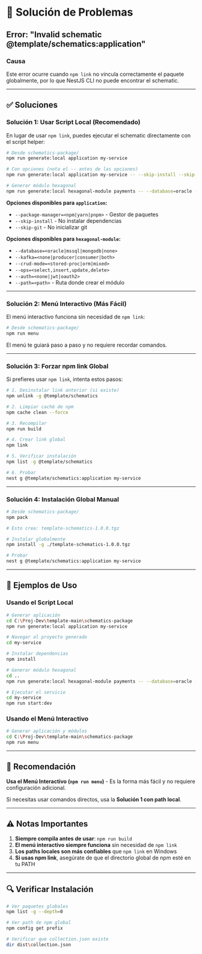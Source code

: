 # 🔧 Solución de Problemas

## Error: "Invalid schematic @template/schematics:application"

### Causa
Este error ocurre cuando `npm link` no vincula correctamente el paquete globalmente, por lo que NestJS CLI no puede encontrar el schematic.

---

## ✅ Soluciones

### **Solución 1: Usar Script Local (Recomendado)**

En lugar de usar `npm link`, puedes ejecutar el schematic directamente con el script helper:

```bash
# Desde schematics-package/
npm run generate:local application my-service

# Con opciones (nota el -- antes de las opciones)
npm run generate:local application my-service -- --skip-install --skip-git

# Generar módulo hexagonal
npm run generate:local hexagonal-module payments -- --database=oracle --kafka=producer --path=src/app
```

**Opciones disponibles para `application`:**
- `--package-manager=<npm|yarn|pnpm>` - Gestor de paquetes
- `--skip-install` - No instalar dependencias
- `--skip-git` - No inicializar git

**Opciones disponibles para `hexagonal-module`:**
- `--database=<oracle|mssql|mongodb|none>`
- `--kafka=<none|producer|consumer|both>`
- `--crud-mode=<stored-proc|orm|mixed>`
- `--ops=<select,insert,update,delete>`
- `--auth=<none|jwt|oauth2>`
- `--path=<path>` - Ruta donde crear el módulo

---

### **Solución 2: Menú Interactivo (Más Fácil)**

El menú interactivo funciona sin necesidad de `npm link`:

```bash
# Desde schematics-package/
npm run menu
```

El menú te guiará paso a paso y no requiere recordar comandos.

---

### **Solución 3: Forzar npm link Global**

Si prefieres usar `npm link`, intenta estos pasos:

```bash
# 1. Desinstalar link anterior (si existe)
npm unlink -g @template/schematics

# 2. Limpiar caché de npm
npm cache clean --force

# 3. Recompilar
npm run build

# 4. Crear link global
npm link

# 5. Verificar instalación
npm list -g @template/schematics

# 6. Probar
nest g @template/schematics:application my-service
```

---

### **Solución 4: Instalación Global Manual**

```bash
# Desde schematics-package/
npm pack

# Esto crea: template-schematics-1.0.0.tgz

# Instalar globalmente
npm install -g ./template-schematics-1.0.0.tgz

# Probar
nest g @template/schematics:application my-service
```

---

## 📝 Ejemplos de Uso

### Usando el Script Local

```bash
# Generar aplicación
cd C:\Proj-Dev\template-main\schematics-package
npm run generate:local application my-service

# Navegar al proyecto generado
cd my-service

# Instalar dependencias
npm install

# Generar módulo hexagonal
cd ..
npm run generate:local hexagonal-module payments -- --database=oracle --kafka=producer --path=my-service/src/app

# Ejecutar el servicio
cd my-service
npm run start:dev
```

### Usando el Menú Interactivo

```bash
# Generar aplicación y módulos
cd C:\Proj-Dev\template-main\schematics-package
npm run menu
```

---

## 🎯 Recomendación

**Usa el Menú Interactivo (`npm run menu`)** - Es la forma más fácil y no requiere configuración adicional.

Si necesitas usar comandos directos, usa la **Solución 1 con path local**.

---

## ⚠️ Notas Importantes

1. **Siempre compila antes de usar**: `npm run build`
2. **El menú interactivo siempre funciona** sin necesidad de `npm link`
3. **Los paths locales son más confiables** que `npm link` en Windows
4. **Si usas npm link**, asegúrate de que el directorio global de npm esté en tu PATH

---

## 🔍 Verificar Instalación

```bash
# Ver paquetes globales
npm list -g --depth=0

# Ver path de npm global
npm config get prefix

# Verificar que collection.json existe
dir dist\collection.json
```
